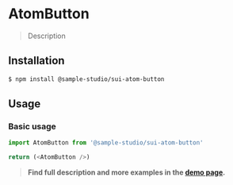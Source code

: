 # AtomButton

> Description

<!-- ![](./assets/preview.png) -->

## Installation

```sh
$ npm install @sample-studio/sui-atom-button
```

## Usage

### Basic usage
```js
import AtomButton from '@sample-studio/sui-atom-button'

return (<AtomButton />)
```


> **Find full description and more examples in the [demo page](#).**
